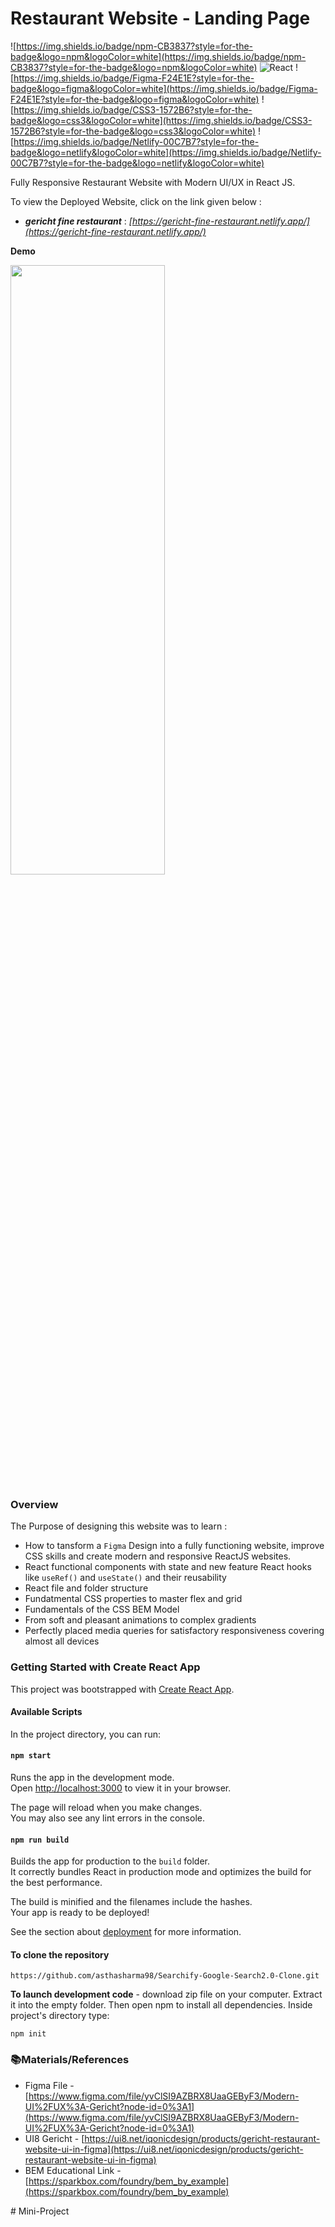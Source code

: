 
# Restaurant Website - Landing Page

  ![https://img.shields.io/badge/npm-CB3837?style=for-the-badge&logo=npm&logoColor=white](https://img.shields.io/badge/npm-CB3837?style=for-the-badge&logo=npm&logoColor=white)	
  ![React](https://img.shields.io/badge/react-%2320232a.svg?style=for-the-badge&logo=react&logoColor=%2361DAFB)
  ![https://img.shields.io/badge/Figma-F24E1E?style=for-the-badge&logo=figma&logoColor=white](https://img.shields.io/badge/Figma-F24E1E?style=for-the-badge&logo=figma&logoColor=white)
  ![https://img.shields.io/badge/CSS3-1572B6?style=for-the-badge&logo=css3&logoColor=white](https://img.shields.io/badge/CSS3-1572B6?style=for-the-badge&logo=css3&logoColor=white)
  ![https://img.shields.io/badge/Netlify-00C7B7?style=for-the-badge&logo=netlify&logoColor=white](https://img.shields.io/badge/Netlify-00C7B7?style=for-the-badge&logo=netlify&logoColor=white)

Fully Responsive Restaurant Website with Modern UI/UX in React JS.

To view the Deployed Website, click on the link given below : 

- ***gericht fine restaurant*** : *[https://gericht-fine-restaurant.netlify.app/](https://gericht-fine-restaurant.netlify.app/)*

**Demo**

<p align="left">
<img src="https://github.com/asthasharma98/restaurant_website_moden_UI-UX/blob/master/Readme%20resource/restaurant.PNG" width="70%" height="50%">
</p>

### Overview 

The Purpose of designing this website was to learn :

-  How to tansform a `Figma` Design into a fully functioning website, improve CSS skills and create modern and responsive ReactJS websites.
- React functional components with state and new feature React hooks like `useRef()` and `useState()` and their reusability
- React file and folder structure 
- Fundatmental CSS properties to master flex and grid
- Fundamentals of the CSS BEM Model
- From soft and pleasant animations to complex gradients
- Perfectly placed media queries for satisfactory responsiveness covering almost all devices

### Getting Started with Create React App

This project was bootstrapped with [Create React App](https://github.com/facebook/create-react-app).

#### Available Scripts

In the project directory, you can run:

#### `npm start`

Runs the app in the development mode.\
Open [http://localhost:3000](http://localhost:3000) to view it in your browser.

The page will reload when you make changes.\
You may also see any lint errors in the console.

#### `npm run build`

Builds the app for production to the `build` folder.\
It correctly bundles React in production mode and optimizes the build for the best performance.

The build is minified and the filenames include the hashes.\
Your app is ready to be deployed!

See the section about [deployment](https://facebook.github.io/create-react-app/docs/deployment) for more information.

#### To clone the repository 
```
https://github.com/asthasharma98/Searchify-Google-Search2.0-Clone.git
``` 
**To launch development code** -  download zip file on your computer. Extract it into the empty folder. Then open npm to install all dependencies. Inside project's directory type:
```
npm init
```

### 📚Materials/References

- Figma File - [https://www.figma.com/file/yvClSI9AZBRX8UaaGEByF3/Modern-UI%2FUX%3A-Gericht?node-id=0%3A1](https://www.figma.com/file/yvClSI9AZBRX8UaaGEByF3/Modern-UI%2FUX%3A-Gericht?node-id=0%3A1)
- UI8 Gericht -  [https://ui8.net/iqonicdesign/products/gericht-restaurant-website-ui-in-figma](https://ui8.net/iqonicdesign/products/gericht-restaurant-website-ui-in-figma)
- BEM Educational Link - [https://sparkbox.com/foundry/bem_by_example](https://sparkbox.com/foundry/bem_by_example)


#   M i n i - P r o j e c t  
 